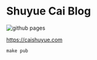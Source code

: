# Shuyue Cai Blog
![github pages](https://github.com/diykids/caishuyue/workflows/github%20pages/badge.svg)

https://caishuyue.com

```shell
make pub
```

